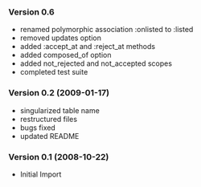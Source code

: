 ### Version 0.6

 * renamed polymorphic association :onlisted to :listed
 * removed updates option
 * added :accept\_at and :reject\_at methods
 * added composed\_of option
 * added not\_rejected and not\_accepted scopes
 * completed test suite

### Version 0.2 (2009-01-17)

 * singularized table name
 * restructured files
 * bugs fixed
 * updated README

### Version 0.1 (2008-10-22)

 * Initial Import
